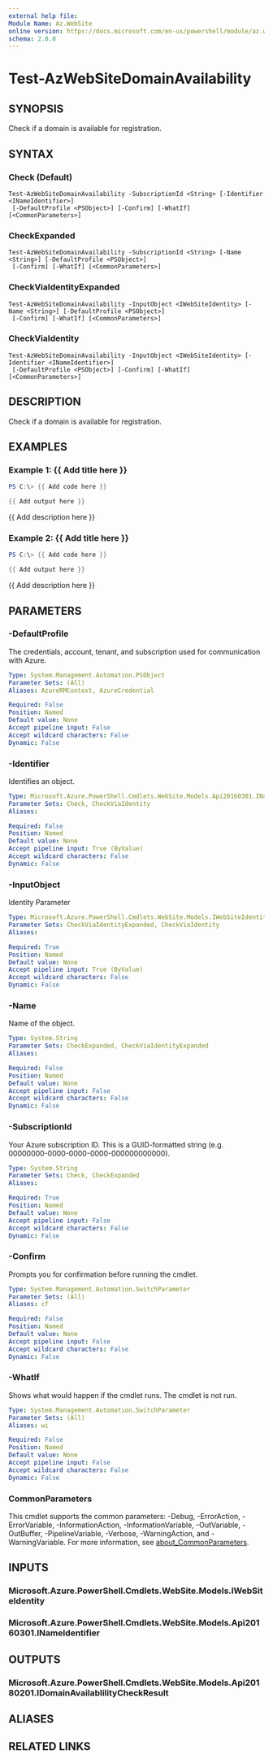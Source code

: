 ```yaml
---
external help file:
Module Name: Az.WebSite
online version: https://docs.microsoft.com/en-us/powershell/module/az.website/test-azwebsitedomainavailability
schema: 2.0.0
---
```


# Test-AzWebSiteDomainAvailability

## SYNOPSIS
Check if a domain is available for registration.

## SYNTAX

### Check (Default)
```
Test-AzWebSiteDomainAvailability -SubscriptionId <String> [-Identifier <INameIdentifier>]
 [-DefaultProfile <PSObject>] [-Confirm] [-WhatIf] [<CommonParameters>]
```

### CheckExpanded
```
Test-AzWebSiteDomainAvailability -SubscriptionId <String> [-Name <String>] [-DefaultProfile <PSObject>]
 [-Confirm] [-WhatIf] [<CommonParameters>]
```

### CheckViaIdentityExpanded
```
Test-AzWebSiteDomainAvailability -InputObject <IWebSiteIdentity> [-Name <String>] [-DefaultProfile <PSObject>]
 [-Confirm] [-WhatIf] [<CommonParameters>]
```

### CheckViaIdentity
```
Test-AzWebSiteDomainAvailability -InputObject <IWebSiteIdentity> [-Identifier <INameIdentifier>]
 [-DefaultProfile <PSObject>] [-Confirm] [-WhatIf] [<CommonParameters>]
```

## DESCRIPTION
Check if a domain is available for registration.

## EXAMPLES

### Example 1: {{ Add title here }}
```powershell
PS C:\> {{ Add code here }}

{{ Add output here }}
```

{{ Add description here }}

### Example 2: {{ Add title here }}
```powershell
PS C:\> {{ Add code here }}

{{ Add output here }}
```

{{ Add description here }}

## PARAMETERS

### -DefaultProfile
The credentials, account, tenant, and subscription used for communication with Azure.

```yaml
Type: System.Management.Automation.PSObject
Parameter Sets: (All)
Aliases: AzureRMContext, AzureCredential

Required: False
Position: Named
Default value: None
Accept pipeline input: False
Accept wildcard characters: False
Dynamic: False
```

### -Identifier
Identifies an object.

```yaml
Type: Microsoft.Azure.PowerShell.Cmdlets.WebSite.Models.Api20160301.INameIdentifier
Parameter Sets: Check, CheckViaIdentity
Aliases:

Required: False
Position: Named
Default value: None
Accept pipeline input: True (ByValue)
Accept wildcard characters: False
Dynamic: False
```

### -InputObject
Identity Parameter

```yaml
Type: Microsoft.Azure.PowerShell.Cmdlets.WebSite.Models.IWebSiteIdentity
Parameter Sets: CheckViaIdentityExpanded, CheckViaIdentity
Aliases:

Required: True
Position: Named
Default value: None
Accept pipeline input: True (ByValue)
Accept wildcard characters: False
Dynamic: False
```

### -Name
Name of the object.

```yaml
Type: System.String
Parameter Sets: CheckExpanded, CheckViaIdentityExpanded
Aliases:

Required: False
Position: Named
Default value: None
Accept pipeline input: False
Accept wildcard characters: False
Dynamic: False
```

### -SubscriptionId
Your Azure subscription ID.
This is a GUID-formatted string (e.g.
00000000-0000-0000-0000-000000000000).

```yaml
Type: System.String
Parameter Sets: Check, CheckExpanded
Aliases:

Required: True
Position: Named
Default value: None
Accept pipeline input: False
Accept wildcard characters: False
Dynamic: False
```

### -Confirm
Prompts you for confirmation before running the cmdlet.

```yaml
Type: System.Management.Automation.SwitchParameter
Parameter Sets: (All)
Aliases: cf

Required: False
Position: Named
Default value: None
Accept pipeline input: False
Accept wildcard characters: False
Dynamic: False
```

### -WhatIf
Shows what would happen if the cmdlet runs.
The cmdlet is not run.

```yaml
Type: System.Management.Automation.SwitchParameter
Parameter Sets: (All)
Aliases: wi

Required: False
Position: Named
Default value: None
Accept pipeline input: False
Accept wildcard characters: False
Dynamic: False
```

### CommonParameters
This cmdlet supports the common parameters: -Debug, -ErrorAction, -ErrorVariable, -InformationAction, -InformationVariable, -OutVariable, -OutBuffer, -PipelineVariable, -Verbose, -WarningAction, and -WarningVariable. For more information, see [about_CommonParameters](http://go.microsoft.com/fwlink/?LinkID=113216).

## INPUTS

### Microsoft.Azure.PowerShell.Cmdlets.WebSite.Models.IWebSiteIdentity

### Microsoft.Azure.PowerShell.Cmdlets.WebSite.Models.Api20160301.INameIdentifier

## OUTPUTS

### Microsoft.Azure.PowerShell.Cmdlets.WebSite.Models.Api20180201.IDomainAvailablilityCheckResult

## ALIASES

## RELATED LINKS

